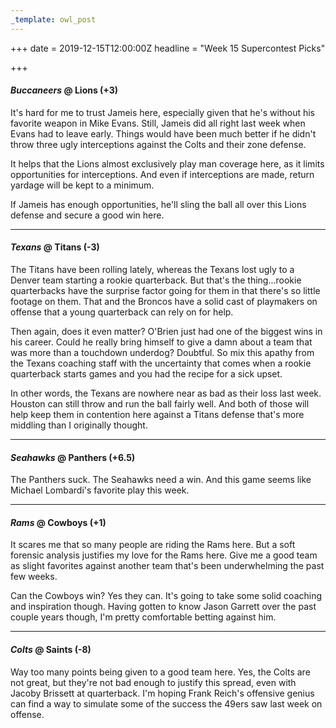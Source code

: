 ```yaml
---
_template: owl_post
---
```



+++
date = 2019-12-15T12:00:00Z
headline = "Week 15 Supercontest Picks"

+++
#### _Buccaneers_ @ Lions (+3)

It's hard for me to trust Jameis here, especially given that he's without his favorite weapon in Mike Evans. Still, Jameis did all right last week when Evans had to leave early.  Things would have been much better if he didn't throw three ugly interceptions against the Colts and their zone defense.

It helps that the Lions almost exclusively play man coverage here, as it limits opportunities for interceptions. And even if interceptions are made, return yardage will be kept to a minimum.

If Jameis has enough opportunities, he'll sling the ball all over this Lions defense and secure a good win here.

***

#### _Texans_ @ Titans (-3)

The Titans have been rolling lately, whereas the Texans lost ugly to a Denver team starting a rookie quarterback. But that's the thing...rookie quarterbacks have the surprise factor going for them in that there's so little footage on them. That and the Broncos have a solid cast of playmakers on offense that a young quarterback can rely on for help.

Then again, does it even matter? O'Brien just had one of the biggest wins in his career. Could he really bring himself to give a damn about a team that was more than a touchdown underdog? Doubtful. So mix this apathy from the Texans coaching staff with the uncertainty that comes when a rookie quarterback starts games and you had the recipe for a sick upset.

In other words, the Texans are nowhere near as bad as their loss last week. Houston can still throw and run the ball fairly well. And both of those will help keep them in contention here against a Titans defense that's more middling than I originally thought.

***

#### _Seahawks_ @ Panthers (+6.5)

The Panthers suck. The Seahawks need a win. And this game seems like Michael Lombardi's favorite play this week.

***

#### _Rams_ @ Cowboys (+1)

It scares me that so many people are riding the Rams here. But a soft forensic analysis justifies my love for the Rams here. Give me a good team as slight favorites against another team that's been underwhelming the past few weeks.

Can the Cowboys win? Yes they can. It's going to take some solid coaching and inspiration though. Having gotten to know Jason Garrett over the past couple years though, I'm pretty comfortable betting against him.

***

#### _Colts_ @ Saints (-8)

Way too many points being given to a good team here. Yes, the Colts are not great, but they're not bad enough to justify this spread, even with Jacoby Brissett at quarterback. I'm hoping Frank Reich's offensive genius can find a way to simulate some of the success the 49ers saw last week on offense.
